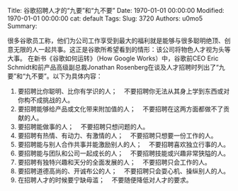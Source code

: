 Title: 谷歌招聘人才的“九要”和“九不要”
Date: 1970-01-01 00:00:00
Modified: 1970-01-01 00:00:00
cat: default
Tags: 
Slug: 3720
Authors: u0mo5 
Summary: 


很多谷歌员工称，他们为公司工作享受到最大的福利就是能够与很多聪明绝顶、创意无限的人一起共事。这正是谷歌所希望看到的情形：该公司将物色人才视为头等大事。
在新书《谷歌如何运转》（How Google Works）中，谷歌前CEO Eric Schmidt和前产品高级副总裁Jonathan Rosenberg在谈及人才招聘时列出了“九要”和“九不要”。以下为具体内容：
1. 要招聘比你聪明、比你有学识的人；    不要招聘你无法从其身上学到东西或对你构不成挑战的人。
2. 要招聘能够给产品或文化带来附加值的人；    不要招聘在这两方面都做不了贡献的人。
3. 要招聘能做事的人；    不要招聘只想问题的人。
4. 要招聘有热情、有动力、有激情的人；    不要招聘只想要一份工作的人。
5. 要招聘能与别人合作共事并能激励别人的人；    不要招聘喜欢独立行事的人。
6. 要招聘能与团队和公司一起成长的人；    不要招聘技能或兴趣非常狭隘的人。
7. 要招聘有独特兴趣和天分的全面发展的人；    不要招聘只会工作的人。
8. 要招聘道德高尚的、开诚布公的人；    不要招聘只会耍心机、操纵别人的人。
9. 在招聘人才的时候要宁缺毋滥；    不要随便降低对人才的要求。
